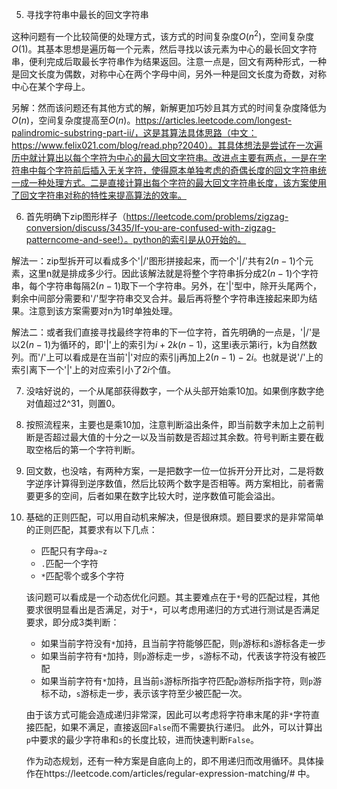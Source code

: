 5. 寻找字符串中最长的回文字符串

这种问题有一个比较简便的处理方式，该方式的时间复杂度$O(n^2)$，空间复杂度$O(1)$。其基本思想是遍历每一个元素，然后寻找以该元素为中心的最长回文字符串，便利完成后取最长字符串作为结果返回。注意一点是，回文有两种形式，一种是回文长度为偶数，对称中心在两个字母中间，另外一种是回文长度为奇数，对称中心在某个字母上。

另解：然而该问题还有其他方式的解，新解更加巧妙且其方式的时间复杂度降低为$O(n)$，空间复杂度提高至$O(n)$。https://articles.leetcode.com/longest-palindromic-substring-part-ii/，这是其算法具体思路（中文：https://www.felix021.com/blog/read.php?2040）。其具体想法是尝试在一次遍历中就计算出以每个字符为中心的最大回文字符串。改进点主要有两点，一是在字符串中每个字符前后插入无关字符，使得原本单独考虑的奇偶长度的回文字符串统一成一种处理方式。二是直接计算出每个字符的最大回文字符串长度，该方案使用了回文字符串对称的特性来提高算法的效率。


6. 首先明确下zip图形样子（https://leetcode.com/problems/zigzag-conversion/discuss/3435/If-you-are-confused-with-zigzag-patterncome-and-see!）。python的索引是从0开始的。

解法一：zip型拆开可以看成多个'|/'图形拼接起来，而一个'|/'共有$2(n-1)$个元素，这里n就是排成多少行。因此该解法就是将整个字符串拆分成$2(n-1)$个字符串，每个字符串每隔$2(n-1)$取下一个字符串。另外，在'|'型中，除开头尾两个，剩余中间部分需要和'/'型字符串交叉合并。最后再将整个字符串连接起来即为结果。注意到该方案需要对n为1时单独处理。

解法二：或者我们直接寻找最终字符串的下一位字符，首先明确的一点是，'|/'是以$2(n-1)$为循环的，即'|'上的索引为$i+2k(n-1)$，这里i表示第i行，k为自然数列。而'/'上可以看成是在当前'|'对应的索引j再加上$2(n-1)-2i$。也就是说'/'上的索引离下一个'|'上的对应索引小了$2i$个值。


7. 没啥好说的，一个从尾部获得数字，一个从头部开始乘10加。如果倒序数字绝对值超过2^31，则置0。


8. 按照流程来，主要也是乘10加，注意判断溢出条件，即当前数字未加上之前判断是否超过最大值的十分之一以及当前数是否超过其余数。符号判断主要在截取空格后的第一个字符判断。


9. 回文数，也没啥，有两种方案，一是把数字一位一位拆开分开比对，二是将数字逆序计算得到逆序数值，然后比较两个数字是否相等。两方案相比，前者需要更多的空间，后者如果在数字比较大时，逆序数值可能会溢出。


10. 基础的正则匹配，可以用自动机来解决，但是很麻烦。题目要求的是非常简单的正则匹配，其要求有以下几点：

    * 匹配只有字母`a~z`
    * `.`匹配一个字符
    * `*`匹配零个或多个字符

    该问题可以看成是一个动态优化问题。其主要难点在于`*`号的匹配过程，其他要求很明显看出是否满足，对于`*`，可以考虑用递归的方式进行测试是否满足要求，即分成3类判断：

    + 如果当前字符没有`*`加持，且当前字符能够匹配，则`p`游标和`s`游标各走一步
    + 如果当前字符有`*`加持，则`p`游标走一步，`s`游标不动，代表该字符没有被匹配
    + 如果当前字符有`*`加持，且当前`s`游标所指字符匹配`p`游标所指字符，则`p`游标不动，`s`游标走一步，表示该字符至少被匹配一次。

    由于该方式可能会造成递归非常深，因此可以考虑将字符串末尾的非`*`字符直接匹配，如果不满足，直接返回`False`而不需要执行递归。 此外，可以计算出`p`中要求的最少字符串和`s`的长度比较，进而快速判断`False`。

    作为动态规划，还有一种方案是自底向上的，即不用递归而改用循环。具体操作在https://leetcode.com/articles/regular-expression-matching/# 中。